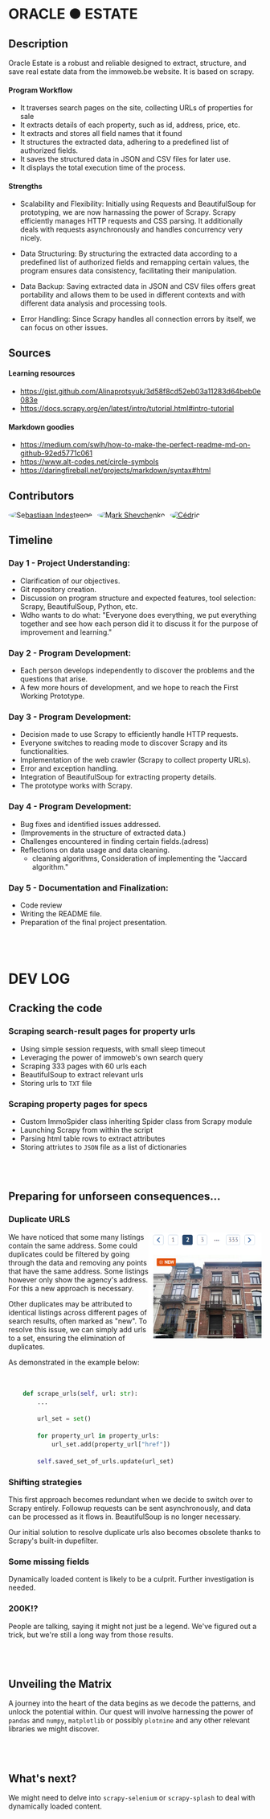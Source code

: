 # ORACLE ● ESTATE

## Description

Oracle Estate is a robust and reliable designed to extract, structure, and save real estate data from the immoweb.be website. It is based on scrapy.

#### Program Workflow

* It traverses search pages on the site, collecting URLs of properties for sale
* It extracts details of each property, such as id, address, price, etc.
* It extracts and stores all field names that it found
* It structures the extracted data, adhering to a predefined list of authorized fields.
* It saves the structured data in JSON and CSV files for later use.
* It displays the total execution time of the process.

#### Strengths
* Scalability and Flexibility: Initially using Requests and BeautifulSoup for prototyping, we are now harnassing the power of Scrapy. Scrapy efficiently manages HTTP requests and CSS parsing. It additionally deals with requests asynchronously and handles concurrency very nicely.

* Data Structuring: By structuring the extracted data according to a predefined list of authorized fields and remapping certain values, the program ensures data consistency, facilitating their manipulation.

* Data Backup: Saving extracted data in JSON and CSV files offers great portability and allows them to be used in different contexts and with different data analysis and processing tools.

* Error Handling: Since Scrapy handles all connection errors by itself, we can focus on other issues.


## Sources

#### Learning resources
- https://gist.github.com/Alinaprotsyuk/3d58f8cd52eb03a11283d64beb0e083e
- https://docs.scrapy.org/en/latest/intro/tutorial.html#intro-tutorial

#### Markdown goodies
- https://medium.com/swlh/how-to-make-the-perfect-readme-md-on-github-92ed5771c061
- https://www.alt-codes.net/circle-symbols
- https://daringfireball.net/projects/markdown/syntax#html

## Contributors

<div style="display: flex; align-items: center;">
    <a href="https://github.com/Huraqan">
        <img src="https://github.com/Huraqan.png" alt="Sebastiaan Indesteege" style="border-radius: 50%; width: 200px; height: 200px; margin-right: 10px;">
    </a>
    <a href="https://github.com/pr0fi7">
        <img src="https://github.com/pr0fi7.png" alt="Mark Shevchenko" style="border-radius: 50%; width: 200px; height: 200px; margin-right: 10px;">
    </a>
    <a href="https://github.com/neverforgetthisusername">
        <img src="https://github.com/neverforgetthisusername.png" alt="Cédric" style="border-radius: 50%; width: 200px; height: 200px;">
    </a>
</div>

## Timeline

### Day 1 - Project Understanding:
- Clarification of our objectives.
- Git repository creation.
- Discussion on program structure and expected features, tool selection: Scrapy, BeautifulSoup, Python, etc.
- Wdho wants to do what:
    "Everyone does everything, we put everything together and see how each person did it
     to discuss it for the purpose of improvement and learning."

### Day 2 - Program Development:
- Each person develops independently to discover the problems and the questions that arise.
- A few more hours of development, and we hope to reach the First Working Prototype.

### Day 3 - Program Development:
- Decision made to use Scrapy to efficiently handle HTTP requests.
- Everyone switches to reading mode to discover Scrapy and its functionalities.
- Implementation of the web crawler (Scrapy to collect property URLs).
- Error and exception handling.
- Integration of BeautifulSoup for extracting property details.
- The prototype works with Scrapy.

### Day 4 - Program Development:
- Bug fixes and identified issues addressed.
- (Improvements in the structure of extracted data.)
- Challenges encountered in finding certain fields.(adress)
- Reflections on data usage and data cleaning.
  - cleaning algorithms, Consideration of implementing the "Jaccard algorithm."

### Day 5 - Documentation and Finalization:
- Code review
- Writing the README file.
- Preparation of the final project presentation.

<br>
<br>

# DEV LOG

## Cracking the code

### Scraping search-result pages for property urls
- Using simple session requests, with small sleep timeout
- Leveraging the power of immoweb's own search query
- Scraping 333 pages with 60 urls each
- BeautifulSoup to extract relevant urls
- Storing urls to `TXT` file

### Scraping property pages for specs
- Custom ImmoSpider class inheriting Spider class from Scrapy module
- Launching Scrapy from within the script
- Parsing html table rows to extract attributes
- Storing attriutes to `JSON` file as a list of dictionaries

<br>
<br>

## Preparing for unforseen consequences...

### Duplicate URLS
<img src="duplicates.png" align="right" width="225px"/>

We have noticed that some many listings contain the same address. Some could duplicates could be filtered by going through the data and removing any points that have the same address. Some listings however only show the agency's address. For this a new approach is necessary.

Other duplicates may be attributed to identical listings across different pages of search results, often marked as "new". To resolve this issue, we can simply add urls to a set, ensuring the elimination of duplicates.

As demonstrated in the example below:

<br clear = "right">

```python
    def scrape_urls(self, url: str):
        ...
        
        url_set = set()
        
        for property_url in property_urls:
            url_set.add(property_url["href"])

        self.saved_set_of_urls.update(url_set)
```

### Shifting strategies
This first approach becomes redundant when we decide to switch over to Scrapy entirely. Followup requests can be sent asynchronously, and data can be processed as it flows in. BeautifulSoup is no longer necessary.

Our initial solution to resolve duplicate urls also becomes obsolete thanks to Scrapy's built-in dupefilter.

### Some missing fields
Dynamically loaded content is likely to be a culprit. Further investigation is needed.

### 200K!?
People are talking, saying it might not just be a legend. We've figured out a trick, but we're still a long way from those results.

<br>
<br>

## Unveiling the Matrix

A journey into the heart of the data begins as we decode the patterns, and unlock the potential within. Our quest will involve harnessing the power of `pandas` and `numpy`, `matplotlib` or possibly `plotnine` and any other relevant libraries we might discover.

<br>
<br>

## What's next?

We might need to delve into `scrapy-selenium` or `scrapy-splash` to deal with dynamically loaded content.